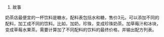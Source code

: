 1. 故事     
   
奶茶店最便宜的一杯饮料是糖水，配料表包括水和糖，售价3元。可以添加不同的配料，加工成不同的饮料。比如，加奶，珍珠，变成珍珠奶茶。加草莓汁和冰块，变成草莓水果茶。需要计算加了不同配料的饮料的最终价格，并输出配方列表。       
